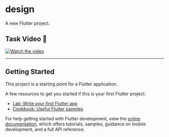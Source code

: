 # design

A new Flutter project.

## Task Video 🎥

[![Watch the video](video_thumbnail.png)](https://drive.google.com/file/d/1nvh1XetO6e5b_ccDl0O6jv_061buJoNu/view?usp=sharing)

---

## Getting Started

This project is a starting point for a Flutter application.

A few resources to get you started if this is your first Flutter project:

- [Lab: Write your first Flutter app](https://docs.flutter.dev/get-started/codelab)
- [Cookbook: Useful Flutter samples](https://docs.flutter.dev/cookbook)

For help getting started with Flutter development, view the
[online documentation](https://docs.flutter.dev/), which offers tutorials,
samples, guidance on mobile development, and a full API reference.
